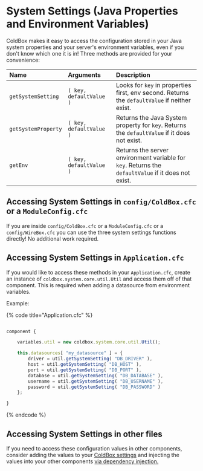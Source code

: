 # System Settings \(Java Properties and Environment Variables\)

ColdBox makes it easy to access the configuration stored in your Java system properties and your server's environment variables, even if you don't know which one it is in! Three methods are provided for your convenience:

| Name | Arguments | Description |
| :--- | :--- | :--- |
| `getSystemSetting` | `( key, defaultValue )` | Looks for `key` in properties first, env second. Returns the `defaultValue` if neither exist. |
| `getSystemProperty` | `( key, defaultValue )` | Returns the Java System property for `key`. Returns the `defaultValue` if it does not exist. |
| `getEnv` | `( key, defaultValue )` | Returns the server environment variable for `key`. Returns the `defaultValue` if it does not exist. |

## Accessing System Settings in `config/ColdBox.cfc` or a `ModuleConfig.cfc`

If you are inside `config/ColdBox.cfc` or a `ModuleConfig.cfc` or a `config/WireBox.cfc` you can use the three system settings functions directly! No additional work required.

## Accessing System Settings in `Application.cfc`

If you would like to access these methods in your `Application.cfc`, create an instance of `coldbox.system.core.util.Util` and access them off of that component. This is required when adding a datasource from environment variables.

Example:

{% code title="Application.cfc" %}
```javascript
component {

    variables.util = new coldbox.system.core.util.Util();

    this.datasources[ "my_datasource" ] = {
        driver = util.getSystemSetting( "DB_DRIVER" ),
        host = util.getSystemSetting( "DB_HOST" ),
        port = util.getSystemSetting( "DB_PORT" ),
        database = util.getSystemSetting( "DB_DATABASE" ),
        username = util.getSystemSetting( "DB_USERNAME" ),
        password = util.getSystemSetting( "DB_PASSWORD" )
    };

}
```
{% endcode %}

## Accessing System Settings in other files

If you need to access these configuration values in other components, consider adding the values to your [ColdBox settings](configuration-directives/settings.md) and injecting the values into your other components [via dependency injection.](../using-settings.md)


